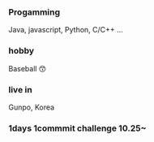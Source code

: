 
### Progamming 
Java, javascript, Python, C/C++ ...
### hobby
Baseball 😙
### live in
Gunpo, Korea

### 1days 1commmit challenge 10.25~
